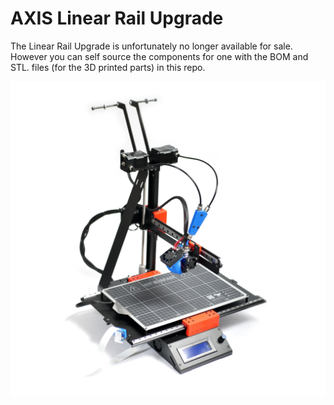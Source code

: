 # AXIS Linear Rail Upgrade

The Linear Rail Upgrade is unfortunately no longer available for sale. However you can self source the components for one with the BOM and STL. files (for the 3D printed parts) in this repo.

![alt text](https://github.com/Makertech3D/AXIS/blob/master/Linear%20Rail%20Upgrade/LRU%20Image.png?raw=true)




